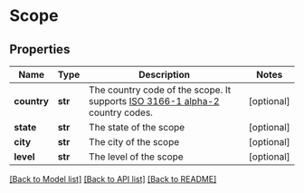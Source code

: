 # Scope

## Properties
Name | Type | Description | Notes
------------ | ------------- | ------------- | -------------
**country** | **str** | The country code of the scope. It supports [ISO 3166-1 alpha-2](https://en.wikipedia.org/wiki/ISO_3166-1_alpha-2) country codes. | [optional] 
**state** | **str** | The state of the scope | [optional] 
**city** | **str** | The city of the scope | [optional] 
**level** | **str** | The level of the scope | [optional] 

[[Back to Model list]](../README.md#documentation-for-models) [[Back to API list]](../README.md#documentation-for-api-endpoints) [[Back to README]](../README.md)



